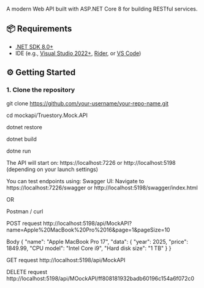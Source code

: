 A modern Web API built with ASP.NET Core 8 for building RESTful services.

## 📦 Requirements

- [.NET SDK 8.0+](https://dotnet.microsoft.com/en-us/download/dotnet/8.0)
- IDE (e.g., [Visual Studio 2022+](https://visualstudio.microsoft.com/), [Rider](https://www.jetbrains.com/rider/), or [VS Code](https://code.visualstudio.com/))

## ⚙️ Getting Started

### 1. Clone the repository
git clone https://github.com/your-username/your-repo-name.git


cd mockapi/Truestory.Mock.API

dotnet restore

dotnet build

dotne run



The API will start on:
https://localhost:7226 or http://localhost:5198 (depending on your launch settings)




You can test endpoints using:
Swagger UI: Navigate to https://localhost:7226/swagger or http://localhost:5198/swagger/index.html

OR

Postman / curl

POST request
http://localhost:5198/api/MockAPI?name=Apple%20MacBook%20Pro%2016&page=1&pageSize=10

Body
{
   "name": "Apple MacBook Pro 17",
   "data": {
      "year": 2025,
      "price": 1849.99,
      "CPU model": "Intel Core i9",
      "Hard disk size": "1 TB"
   }
}

GET request
http://localhost:5198/api/MockAPI  


DELETE request
http://localhost:5198/api/MOockAPI/ff808181932badb60196c154a6f072c0   